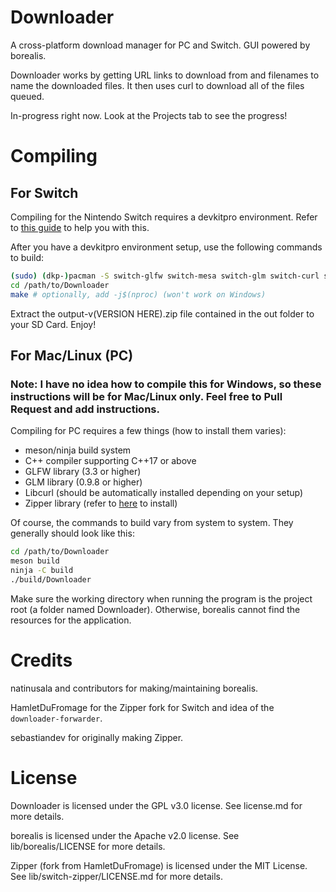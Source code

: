 # Downloader

A cross-platform download manager for PC and Switch. GUI powered by borealis.

Downloader works by getting URL links to download from and filenames to name the downloaded files.
It then uses curl to download all of the files queued.

In-progress right now. Look at the Projects tab to see the progress!

# Compiling

## For Switch

Compiling for the Nintendo Switch requires a devkitpro environment. Refer to [this guide](https://devkitpro.org/wiki/Getting_Started) to help you with this.

After you have a devkitpro environment setup, use the following commands to build:

```bash
(sudo) (dkp-)pacman -S switch-glfw switch-mesa switch-glm switch-curl switch-zlib
cd /path/to/Downloader
make # optionally, add -j$(nproc) (won't work on Windows)
```

Extract the output-v(VERSION HERE).zip file contained in the out folder to your SD Card. Enjoy!

## For Mac/Linux (PC)

### Note: I have no idea how to compile this for Windows, so these instructions will be for Mac/Linux only. Feel free to Pull Request and add instructions.

Compiling for PC requires a few things (how to install them varies):
- meson/ninja build system
- C++ compiler supporting C++17 or above
- GLFW library (3.3 or higher)
- GLM library (0.9.8 or higher)
- Libcurl (should be automatically installed depending on your setup)
- Zipper library (refer to [here](https://github.com/sebastiandev/zipper) to install)

Of course, the commands to build vary from system to system. They generally should look like this:

```bash
cd /path/to/Downloader
meson build
ninja -C build
./build/Downloader
```

Make sure the working directory when running the program is the project root (a folder named Downloader). Otherwise, borealis cannot find the resources for the application.

# Credits

natinusala and contributors for making/maintaining borealis.

HamletDuFromage for the Zipper fork for Switch and idea of the `downloader-forwarder`.

sebastiandev for originally making Zipper.

# License

Downloader is licensed under the GPL v3.0 license. See license.md for more details.

borealis is licensed under the Apache v2.0 license. See lib/borealis/LICENSE for more details.

Zipper (fork from HamletDuFromage) is licensed under the MIT License. See lib/switch-zipper/LICENSE.md for more details.
